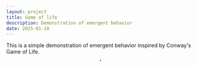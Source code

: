 ```yaml
---
layout: project
title: Game of life
description: Demonstration of emergent behavior
date: 2025-01-10
---
```


This is a simple demonstration of emergent behavior inspired by Conway's Game of Life.

<div style="display: flex; justify-content: center;">
  <canvas id="gameCanvas" width="400" height="400" style="border:1px solid #000000;"></canvas>
</div>

<div id="chatInterface" style="margin-top: 20px;">
  <!-- Chat interface will be appended here by chat.js -->
</div>

<script type="module">
    import { pipeline } from 'https://cdn.jsdelivr.net/npm/@huggingface/transformers@3.2.4';
    import "/assets/js/chat.js";
    import "/assets/js/listener.js";
    import "/assets/js/worker.js";
</script>

<script>
  const canvas = document.getElementById('gameCanvas');
  const ctx = canvas.getContext('2d');
  const resolution = 10;
  canvas.width = 400;
  canvas.height = 400;
  const COLS = canvas.width / resolution;
  const ROWS = canvas.height / resolution;

  function buildGrid() {
    return new Array(COLS).fill(null)
      .map(() => new Array(ROWS).fill(null)
        .map(() => Math.floor(Math.random() * 2)));
  }

  let grid = buildGrid();

  function updateGrid(grid) {
    const nextGrid = grid.map(arr => [...arr]);

    for (let col = 0; col < grid.length; col++) {
      for (let row = 0; row < grid[col].length; row++) {
        const cell = grid[col][row];
        let numNeighbors = 0;
        for (let i = -1; i < 2; i++) {
          for (let j = -1; j < 2; j++) {
            if (i === 0 && j === 0) {
              continue;
            }
            const x_cell = col + i;
            const y_cell = row + j;

            if (x_cell >= 0 && y_cell >= 0 && x_cell < COLS && y_cell < ROWS) {
              const currentNeighbor = grid[col + i][row + j];
              numNeighbors += currentNeighbor;
            }
          }
        }

        // Rules of Life
        if (cell === 1 && numNeighbors < 2) {
          nextGrid[col][row] = 0;
        } else if (cell === 1 && numNeighbors > 3) {
          nextGrid[col][row] = 0;
        } else if (cell === 0 && numNeighbors === 3) {
          nextGrid[col][row] = 1;
        }
      }
    }
    return nextGrid;
  }

  function render(grid) {
    for (let col = 0; col < grid.length; col++) {
      for (let row = 0; row < grid[col].length; row++) {
        const cell = grid[col][row];

        ctx.beginPath();
        ctx.rect(col * resolution, row * resolution, resolution, resolution);
        ctx.fillStyle = cell ? 'black' : 'white';
        ctx.fill();
        ctx.stroke();
      }
    }
  }

  function update() {
    grid = updateGrid(grid);
    render(grid);
    requestAnimationFrame(update);
  }

  requestAnimationFrame(update);
</script>
